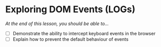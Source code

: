 # Exploring DOM Events (LOGs)

*At the end of this lesson, you should be able to...*

- [ ] Demonstrate the ability to intercept keyboard events in the browser
- [ ] Explain how to prevent the default behaviour of events
